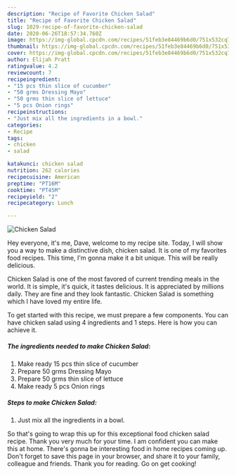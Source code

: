 ```yaml
---
description: "Recipe of Favorite Chicken Salad"
title: "Recipe of Favorite Chicken Salad"
slug: 1029-recipe-of-favorite-chicken-salad
date: 2020-06-26T18:57:34.760Z
image: https://img-global.cpcdn.com/recipes/51feb3e84469b6d0/751x532cq70/chicken-salad-recipe-main-photo.jpg
thumbnail: https://img-global.cpcdn.com/recipes/51feb3e84469b6d0/751x532cq70/chicken-salad-recipe-main-photo.jpg
cover: https://img-global.cpcdn.com/recipes/51feb3e84469b6d0/751x532cq70/chicken-salad-recipe-main-photo.jpg
author: Elijah Pratt
ratingvalue: 4.2
reviewcount: 7
recipeingredient:
- "15 pcs thin slice of cucumber"
- "50 grms Dressing Mayo"
- "50 grms thin slice of lettuce"
- "5 pcs Onion rings"
recipeinstructions:
- "Just mix all the ingredients in a bowl."
categories:
- Recipe
tags:
- chicken
- salad

katakunci: chicken salad 
nutrition: 262 calories
recipecuisine: American
preptime: "PT16M"
cooktime: "PT45M"
recipeyield: "2"
recipecategory: Lunch

---
```



![Chicken Salad](https://img-global.cpcdn.com/recipes/51feb3e84469b6d0/751x532cq70/chicken-salad-recipe-main-photo.jpg)

Hey everyone, it's me, Dave, welcome to my recipe site. Today, I will show you a way to make a distinctive dish, chicken salad. It is one of my favorites food recipes. This time, I'm gonna make it a bit unique. This will be really delicious.

Chicken Salad is one of the most favored of current trending meals in the world. It is simple, it's quick, it tastes delicious. It is appreciated by millions daily. They are fine and they look fantastic. Chicken Salad is something which I have loved my entire life.




To get started with this recipe, we must prepare a few components. You can have chicken salad using 4 ingredients and 1 steps. Here is how you can achieve it.

<!--inarticleads1-->

##### The ingredients needed to make Chicken Salad:

1. Make ready 15 pcs thin slice of cucumber
1. Prepare 50 grms Dressing Mayo
1. Prepare 50 grms thin slice of lettuce
1. Make ready 5 pcs Onion rings




<!--inarticleads2-->

##### Steps to make Chicken Salad:

1. Just mix all the ingredients in a bowl.




So that's going to wrap this up for this exceptional food chicken salad recipe. Thank you very much for your time. I am confident you can make this at home. There's gonna be interesting food in home recipes coming up. Don't forget to save this page in your browser, and share it to your family, colleague and friends. Thank you for reading. Go on get cooking!
